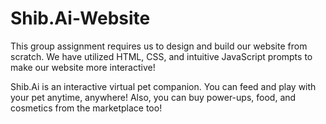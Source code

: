# Shib.Ai-Website
This group assignment requires us to design and build our website from scratch. 
We have utilized HTML, CSS, and intuitive JavaScript prompts to make our website more interactive!

Shib.Ai is an interactive virtual pet companion. You can feed and play with your pet anytime, anywhere! Also, you can buy power-ups, food, and cosmetics from the marketplace too!


